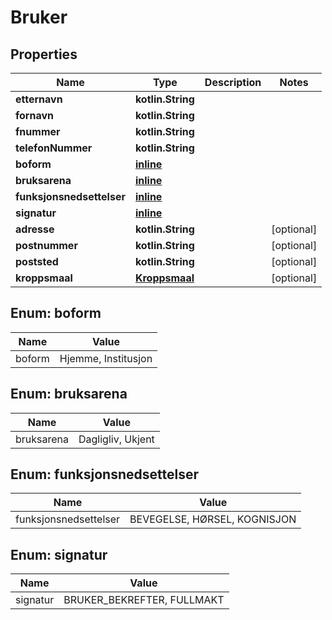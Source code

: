 
# Bruker

## Properties
Name | Type | Description | Notes
------------ | ------------- | ------------- | -------------
**etternavn** | **kotlin.String** |  | 
**fornavn** | **kotlin.String** |  | 
**fnummer** | **kotlin.String** |  | 
**telefonNummer** | **kotlin.String** |  | 
**boform** | [**inline**](#BoformEnum) |  | 
**bruksarena** | [**inline**](#BruksarenaEnum) |  | 
**funksjonsnedsettelser** | [**inline**](#kotlin.collections.List&lt;FunksjonsnedsettelserEnum&gt;) |  | 
**signatur** | [**inline**](#SignaturEnum) |  | 
**adresse** | **kotlin.String** |  |  [optional]
**postnummer** | **kotlin.String** |  |  [optional]
**poststed** | **kotlin.String** |  |  [optional]
**kroppsmaal** | [**Kroppsmaal**](Kroppsmaal.md) |  |  [optional]


<a name="BoformEnum"></a>
## Enum: boform
Name | Value
---- | -----
boform | Hjemme, Institusjon


<a name="BruksarenaEnum"></a>
## Enum: bruksarena
Name | Value
---- | -----
bruksarena | Dagligliv, Ukjent


<a name="kotlin.collections.List<FunksjonsnedsettelserEnum>"></a>
## Enum: funksjonsnedsettelser
Name | Value
---- | -----
funksjonsnedsettelser | BEVEGELSE, HØRSEL, KOGNISJON


<a name="SignaturEnum"></a>
## Enum: signatur
Name | Value
---- | -----
signatur | BRUKER_BEKREFTER, FULLMAKT



